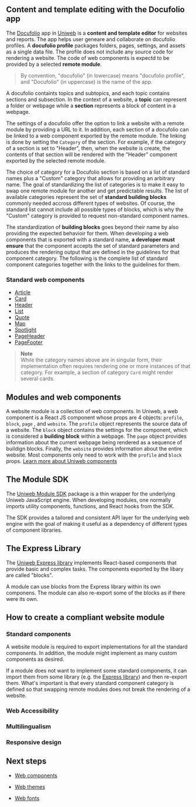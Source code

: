 ## Content and template editing with the Docufolio app

The [Docufolio](https://uniwebcms.com/apps/docufolio) app in [Uniweb](https://uniwebcms.com) is a **content and template editor** for websites and reports. The app helps user geneare and collaborate on docufolio profiles. A **docufolio profile** packages folders, pages, settings, and assets as a single data file. The profile does not include any source code for rendering a website. The code of web components is expectd to be provided by a selected **remote module**. 

> By convention, "docufolio" (in lowercase) means "docufolio profile", and "Docufolio" (in uppercase) is the name of the app.

A docufolio containts topics and subtopics, and each topic contains sections and subsection. In the context of a website, a **topic** can represent a folder or webpage while a **section** represents a block of content in a webpage.

The settings of a docufolio offer the option to link a website with a remote module by providing a URL to it. In addition, each section of a docufolio can be linked to a web component exported by the remote module. The linking is done by setting the `Category` of the section. For example, if the category of a section is set to "Header", then, when the website is create, the contents of that section will be rendered with the "Header" component exported by the selected remote module.

The choice of category for a Docufolio section is based on a list of standard names plus a "Custom" category that allows for providing an arbitrary name. The goal of standardizing the list of categories is to make it easy to swap one remote module for another and get predictable results. The list of available categories represent the set of **standard building blocks** commonly needed accross different types of websites. Of course, the standard list cannot include all possible types of blocks, which is why the "Custom" category is provided to request non-standard component names.

The standardization of **building blocks** goes beyond their name by also providing the expected behavioir for them. When developing a web components that is exported with a standard name, **a developer must ensure** that the component accepts the set of standard parameters and produces the rendering output that are defined in the guidelines for that component category. The following is the complete list of standard component categories together with the links to the guidelines for them.

### Standard web components

- [Article](docs/category/Article.md)
- [Card](docs/category/Card.md)
- [Header](docs/category/Header.md)
- [List](docs/category/List.md)
- [Quote](docs/category/Quote.md)
- [Map](docs/category/Map.md)
- [Spotlight](docs/category/Spotlight.md)
- [PageHeader](docs/category/PageHeader.md)
- [PageFooter](docs/category/PageFooter.md)

> **Note** <br>
> While the category names above are in singular form, their implementation often requires rendering one or more instances of that category. For example, a section of category `Card` might render several cards.

## Modules and web components

A website module is a collection of web components. In Uniweb, a web component is a React JS component whose props are 4 objects: `profile`, `block`, `page` , and `website`. The `profile` object represents the source data of a website. The `block` object contains the settings for the component, which is considered a **building block** within a webpage. The `page` object provides information about the current webpage being rendered as a sequence of buildign blocks. Finally, the `website` provides information about the entire website. Most components only need to work with the `profile` and `block` props. [Learn more about Uniweb components](components.md)

## The Module SDK

The [Uniweb Module SDK](https://github.com/uniwebcms/uniweb-module-sdk) package is a thin wrapper for the underlying Uniweb JavaScript engine. When developing modules, one normally imports utility components, functions, and React hooks from the SDK. 

The SDK provides a tailored and consistent API layer for the underlying web engine with the goal of making it useful as a dependency of different types of component libraries.

## The Express Library

The [Uniweb Express library](https://github.com/uniwebcms/express) implements React-based components that provide basic and complex tasks. The components exported by the libary are called "blocks".

A module can use blocks from the Express library within its own componens. The module can also re-export some of the blocks as if there were its own.

## How to create a compliant website module

### Standard components

A website module is required to export implementations for all the standard components. In addition, the module might implement as many custom components as desired.

If a module does not want to implement some standard components, it can import them from some library (e.g. the [Express library](https://github.com/uniwebcms/express)) and then re-export them. What's important is that every standard component category is defined so that swapping remote modules does not break the rendering of a website.

### Web Accessibility

### Multilingualism

### Responsive design

## Next steps

- [Web components](docs/components.md)

- [Web themes](docs/themes.md)

- [Web fonts](docs/fonts.md)